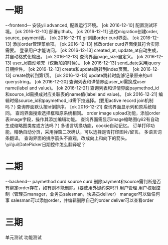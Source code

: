 # 一期

--frontend--
安装yii advanced, 配置运行环境。 [ok 2016-12-10]
配置测试环境。 [ok 2016-12-10]
部署github。 [ok 2016-12-11]
通过migration创建order, source, payment表。 [ok 2016-12-11]
gii创建order curd界面。 [ok 2016-12-13]
添加order管理菜单项。 [ok 2016-12-13]
修改order curd界面使其符合实际需要。
    登录用户才能访问。 [ok 2016-12-13]
    created_at, update_at自动生成，并自动格式化输出。 [ok 2016-12-13]
    查询界面page_size自定义。 [ok 2016-12-13]
    user_id自动填充（仅新加的时候）。 [ok 2016-12-13]
    send_date采用jquery日期控件。 [ok 2016-12-13]
    create和update跳转到index页面。 [ok 2016-12-13]
    create跳转到第1页。 [ok 2016-12-13]
    update跳转时能够记录原来的url querystring。 [ok 2016-12-20]
    查询列表和详情界面user_id需换成user name(label and value)。 [ok 2016-12-21]
    查询列表和详情界面paymethod_id和source_id需换成对应关联表的name值(label and value)。 [ok 2016-12-21]
    编辑时候source_id和paymethod_id需下拉选择。(要用active record join机制吗？)
    查询界面默认按id倒排序。 [ok 2016-12-21]
    查询界面显示列和原系统相同。
    查询界面搜索选择框和原系统相同。
order image upload功能，添加order表image字段，操作其添加编辑功能。
    查询界面需显示image缩略图(yii2有自动生成缩略图类库或方法吗？)
多语言切换功能，cookie自动记忆。
订单打印功能，精确自动分页，采用弹窗二次确认，可以选择是否打印图片/留言。
多语言词条翻译。
查询界面的排序箭头不直观，改成向上和向下的箭头。
\yii\jui\DatePicker日期控件怎么翻译呢？

# 二期

--backend--
paymethod curd
source curd
    删除payment和source需判断是否有绑定order存在，如有则不能删除。(要使用外键约束吗?)
用户管理
用户权限控制（管理员manager，业务员salesman，快递员deliver）
    manager可以做任何事
    salesman可以添加order，并编辑删除自己的order
    deliver可以查看order

# 三期

单元测试
功能测试